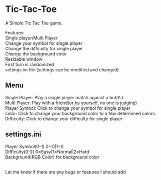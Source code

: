 # Tic-Tac-Toe

A Simple Tic Tac Toe game.<br/>

Features:<br/>
Single player/Multi Player<br/>
Change your symbol for single player<br/>
Change the difficulty for single player<br/>
Change the background color<br/>
Resizable window<br/>
First turn is randomized<br/>
settings.ini file (settings can be modified and changed)<br/>

## Menu

Single Player: Play a single player match against a bot/A.I.<br/>
Multi Player: Play with a friend(or by yourself, no one is judging)<br/>
Player Symbol: Click to change your symbol for single player<br/>
color: Click to change your background color to a few determined colors.<br/>
Difficulty: Click to change your difficulty for single player<br/>

## settings.ini

Player Symbol(0-1) 0=O|1=X<br/>
Difficulty(0-2) 0=Easy|1=Normal|2=Hard<br/>
Background(RGB Color) for background color<br/>
<br/>

Let me know if there are any bugs or features I should add
